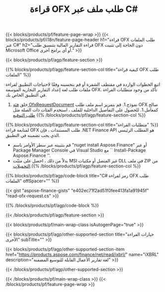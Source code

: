 ﻿---
title: قراءة OFX طلب ملف عبر C#
description: نموذج التعليمات البرمجية لـ OFX طلب قراءة ملف. استخدم API مثال التعليمات البرمجية لقراءة ملفات الطلبات المجمعة OFX داخل التطبيقات المستندة إلى .NET. 
url: /ar/net/read/ofx-request/
family: finance
platformtag: net
feature: read
informat: OFX request
outformat: 
otherformats: 
---
{{< blocks/products/pf/feature-page-wrap >}}
{{< blocks/products/pf/i18n/feature-page-header h1="قراءة OFX طلب الملفات عبر C#" h2="قراءة التقارير المالية بتنسيق طلب OFX دون الحاجة إلى تثبيت Microsoft Office أو أي برامج أخرى." >}}

{{< blocks/products/pf/agp/feature-section >}}

{{% blocks/products/pf/agp/feature-section-col title="كيفية قراءة OFX طلب الملفات" %}}

اتبع الخطوات الواردة في مقتطف الشفرة أو قم بتحسينه وفقًا لاحتياجات التطبيق لقراءة ملفات طلب لغة إعداد التقارير التجارية الموسعة OFX. تأكد من وجود متطلبات القراءة في التطبيق الخاص بك.

1. خلق [فئة OfxRequestDocument](https://apireference.aspose.com/finance/net/aspose.finance.ofx/ofxrequestdocument) نموذج.1. قم بتمرير اسم ملف طلب OFX صالح كمعامل.1. للحصول على التفاصيل الداخلية للملف ، استخدم الفئات ذات الصلة مثل [طلب التوقيع](https://apireference.aspose.com/finance/net/aspose.finance.ofx.signon/signonrequest)
{{% /blocks/products/pf/agp/feature-section-col %}}

{{% blocks/products/pf/agp/feature-section-col title="متطلبات القراءة" %}}
لمتابعة قراءة OFX طلب المستندات ، فإن .NET Finance API هو المطلب الرئيسي الذي يجب تضمينه في التطبيق. 
- قم بتثبيته عبر سطر الأوامر باسم "nuget install Aspose.Finance" أو عبر Package Manager Console في Visual Studio مع `` Install-Package Aspose.Finance ''.
- بدلاً من ذلك ، احصل على مثبّت MSI غير المتصل أو مكتبات DLL في ملف ZIP من [التحميلات](https://downloads.aspose.com/finance/net).{{% /blocks/products/pf/agp/feature-section-col %}}

{{% blocks/products/pf/agp/code-block title="C# رمز لقراءة OFX طلب الملفات" offSpacer="" %}}

{{< gist "aspose-finance-gists" "e402ec71f2ad51f0fee413fa1a91945f" "read-ofx-request.cs" >}}

{{% /blocks/products/pf/agp/code-block %}}

{{< /blocks/products/pf/agp/feature-section >}}

{{< blocks/products/pf/main-wrap-class isAutogenPage="true" >}}

{{< blocks/products/pf/agp/other-supported-section title="خيارات القراءة الأخرى" subTitle="" >}}

{{< blocks/products/pf/agp/other-supported-section-item href="https://products.aspose.com/finance/net/read/ixbrl/" name="iXBRL" description="لغة تقارير الأعمال القابلة للتوسيع المضمنة" >}}

{{< /blocks/products/pf/agp/other-supported-section >}}

{{< /blocks/products/pf/main-wrap-class >}}
{{< /blocks/products/pf/feature-page-wrap >}}